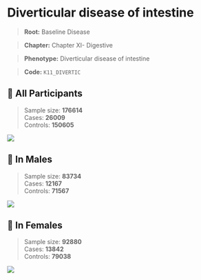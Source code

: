 # Diverticular disease of intestine

> **Root:** Baseline Disease  

> **Chapter:** Chapter XI- Digestive  

> **Phenotype:** Diverticular disease of intestine  

> **Code:** `K11_DIVERTIC`

## 🧪 All Participants  
> Sample size: **176614**  
> Cases: **26009**  
> Controls: **150605**
<img src="/Disease/Figures/ALL/Incidence/K11_DIVERTIC.png"/>
<CsvTable src="/public/Disease/Data/ALL/Incidence/COX_K11_DIVERTIC.csv" label="🔍 View full results" />

## 👨 In Males  
> Sample size: **83734**  
> Cases: **12167**  
> Controls: **71567**
<img src="/Disease/Figures/Male/Incidence/K11_DIVERTIC.png"/>
<CsvTable src="/public/Disease/Data/Male/Incidence/COX_K11_DIVERTIC.csv" label="🔍 View full results" />

## 👩 In Females  
> Sample size: **92880**  
> Cases: **13842**  
> Controls: **79038**
<img src="/Disease/Figures/Female/Incidence/K11_DIVERTIC.png"/>
<CsvTable src="/public/Disease/Data/Female/Incidence/COX_K11_DIVERTIC.csv" label="🔍 View full results" />

